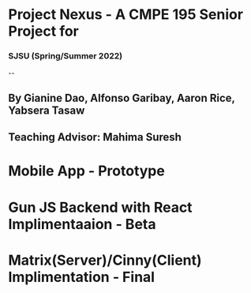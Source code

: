 # Project Nexus - A CMPE 195 Senior Project for 
### SJSU (Spring/Summer 2022)
--
## By Gianine Dao, Alfonso Garibay, Aaron Rice, Yabsera Tasaw
## Teaching Advisor: Mahima Suresh

# Mobile App - Prototype

# Gun JS Backend with React Implimentaaion - Beta

# Matrix(Server)/Cinny(Client) Implimentation - Final

<!--

**Here are some ideas to get you started:**

🙋‍♀️ A short introduction - what is your organization all about?
🌈 Contribution guidelines - how can the community get involved?
👩‍💻 Useful resources - where can the community find your docs? Is there anything else the community should know?
🍿 Fun facts - what does your team eat for breakfast?
🧙 Remember, you can do mighty things with the power of [Markdown](https://docs.github.com/github/writing-on-github/getting-started-with-writing-and-formatting-on-github/basic-writing-and-formatting-syntax)
-->
